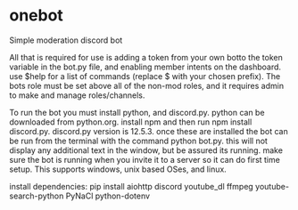 # onebot
Simple moderation discord bot

All that is required for use is adding a token from your own botto the token variable in the bot.py file, and enabling member intents on the dashboard. 
use $help for a list of commands (replace $ with your chosen prefix). The bots role must be set above all of the non-mod roles, and it requires admin to make and manage roles/channels.

To run the bot you must install python, and discord.py. python can be downloaded from python.org. install npm and then run npm install discord.py. discord.py version is 12.5.3. once these are installed the bot can be run from the terminal with the command python bot.py. this will not display any additional text in the window, but be assured its running. make sure the bot is running when you invite it to a server so it can do first time setup. This supports windows, unix based OSes, and linux.

install dependencies:
pip install aiohttp discord youtube_dl ffmpeg youtube-search-python PyNaCl python-dotenv

